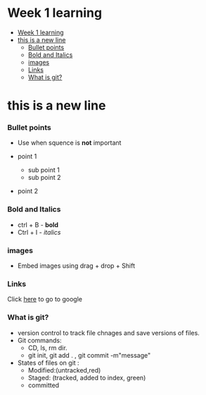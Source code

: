 # Week 1 learning 

- [Week 1 learning](#week-1-learning)
- [this is a new line](#this-is-a-new-line)
    - [Bullet points](#bullet-points)
    - [Bold and Italics](#bold-and-italics)
    - [images](#images)
    - [Links](#links)
    - [What is git?](#what-is-git)



# this is a new line 

### Bullet points


- Use when squence is **not** important

* point 1 
    * sub point 1
    * sub point 2

* point 2

### Bold and Italics 
* ctrl + B - **bold**
* Ctrl + I - *italics*

### images

* Embed images using drag + drop + Shift 

### Links
Click [here](http://google.com) to go to google



### What is git?
* version control to track file chnages and save versions of files.
* Git commands:
    * CD, ls, rm dir. 
    * git init, git add . , git commit -m"message" 
* States of files on git :
    * Modified:(untracked,red)
    * Staged: (tracked, added to index, green)
    * committed

